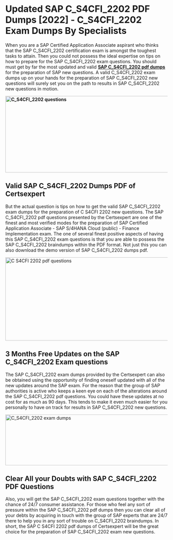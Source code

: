 <h1><strong>Updated SAP C_S4CFI_2202 PDF Dumps [2022] - C_S4CFI_2202 Exam Dumps By Specialists&nbsp;</strong></h1>
<p><span style="font-weight: 400;">When you are a  SAP Certified Application Associate aspirant who thinks that the SAP C_S4CFI_2202 certification exam is amongst the toughest tasks to attain. Then you could not possess the ideal expertise on tips on how to prepare for the SAP C_S4CFI_2202 exam questions. You should must get by far the most updated and valid <strong><a href="https://www.certsexpert.com/C_S4CFI_2202-pdf-questions.html">SAP C_S4CFI_2202 pdf dumps</a></strong> for the preparation of SAP new questions. A valid  C_S4CFI_2202 exam dumps up on your hands for the preparation of SAP C_S4CFI_2202 new questions will surely set you on the path to results in SAP C_S4CFI_2202 new questions in motion.</span></p>
<p><span style="font-weight: 400;"><strong><img style="display: block; margin-left: auto; margin-right: auto;" src="https://i.ibb.co/QXh983F/73475278-2429792180625311-4586132736837681152-n.jpg" alt="C_S4CFI_2202 questions" width="632" height="238" /></strong></span></p>
<h2><strong>Valid SAP C_S4CFI_2202 Dumps PDF of Certsexpert</strong></h2>
<p><span style="font-weight: 400;">But the actual question is tips on how to get the valid SAP C_S4CFI_2202 exam dumps for the preparation of C S4CFI 2202 new questions. The SAP C_S4CFI_2202 pdf questions presented by the Certsexpert are one of the finest and most verified modes for the preparation of  SAP Certified Application Associate - SAP S/4HANA Cloud (public) - Finance Implementation exam. The one of several finest positive aspects of having this SAP C_S4CFI_2202 exam questions is that you are able to possess the SAP C_S4CFI_2202 braindumps within the PDF format. Not just this you can also download the demo version of SAP C_S4CFI_2202 dumps pdf.</span></p>
<p><span style="font-weight: 400;"><img style="display: block; margin-left: auto; margin-right: auto;" src="https://i.ibb.co/Jd8hN2L/76714008-3182067705200142-8735104740007870464-n.jpg" alt="C S4CFI 2202 pdf questions" width="701" height="259" /></span></p>
<h2><strong>3 Months Free Updates on the SAP C_S4CFI_2202 Exam questions</strong></h2>
<p><span style="font-weight: 400;">The SAP C_S4CFI_2202 exam dumps provided by the Certsexpert can also be obtained using the opportunity of finding oneself updated with all of the new updates around the SAP exam. For the reason that the group of SAP authorities is active who keeps a keen eye on each of the alterations around the SAP C_S4CFI_2202 pdf questions. You could have these updates at no cost for as much as 90 days. This tends to make it even much easier for you personally to have on track for results in SAP C_S4CFI_2202 new questions.</span></p>
<p><span style="font-weight: 400;"><a href="https://www.certsexpert.com/C_S4CFI_2202-pdf-questions.html"><img style="display: block; margin-left: auto; margin-right: auto;" src="https://i.ibb.co/TMnKrkJ/75398236-424489711531572-5064688549987614720-n.jpg" alt="C_S4CFI_2202 exam dumps" width="714" height="158" /></a></span></p>
<h2><strong>Clear All your Doubts with SAP C_S4CFI_2202 PDF Questions</strong></h2>
<p>Also, you will get the SAP C_S4CFI_2202 exam questions together with the chance of 24/7 consumer assistance. For those who feel any sort of pressure within the SAP C_S4CFI_2202 pdf dumps then you can clear all of your debts by acquiring in touch with the group of SAP experts that are 24/7 there to help you in any sort of trouble on  C_S4CFI_2202 braindumps. In short, the SAP C S4CFI 2202 pdf dumps of Certsexpert will be the great choice for the preparation of SAP C_S4CFI_2202 exam new questions.</p>
